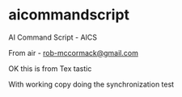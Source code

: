 # aicommandscript

AI Command Script - AICS

From air - rob-mccormack@gmail.com

OK this is from Tex tastic

With working copy doing the synchronization test
